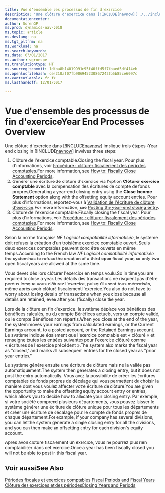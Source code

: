 ```yaml
---
title: Vue d'ensemble des processus de fin d'exercice
description: "Une clôture d'exercice dans [!INCLUDE[navnow](../../includes/navnow_md.md)] implique trois étapes."
documentationcenter: 
author: SorenGP
ms.prod: dynamics-nav-2018
ms.topic: article
ms.devlang: na
ms.tgt_pltfrm: na
ms.workload: na
ms.search.keywords: 
ms.date: 07/01/2017
ms.author: sgroespe
ms.translationtype: HT
ms.sourcegitcommit: 1dfba8b14019991c95f40ffd5f7fbaed5df414eb
ms.openlocfilehash: ce4210af07fb9069452308672426b5b85ce6097c
ms.contentlocale: fr-fr
ms.lasthandoff: 12/01/2017

---
```

# <a name="year-end-processes-overview"></a><span data-ttu-id="90850-103">Vue d'ensemble des processus de fin d'exercice</span><span class="sxs-lookup"><span data-stu-id="90850-103">Year End Processes Overview</span></span>
<span data-ttu-id="90850-104">Une clôture d'exercice dans [!INCLUDE[navnow](../../includes/navnow_md.md)] implique trois étapes :</span><span class="sxs-lookup"><span data-stu-id="90850-104">Year end closing in [!INCLUDE[navnow](../../includes/navnow_md.md)] involves three steps:</span></span>  

1.  <span data-ttu-id="90850-105">Clôture de l'exercice comptable.</span><span class="sxs-lookup"><span data-stu-id="90850-105">Closing the fiscal year.</span></span> <span data-ttu-id="90850-106">Pour plus d'informations, voir [Procédure : clôturer fiscalement des périodes comptables](how-to-fiscally-close-accounting-periods.md).</span><span class="sxs-lookup"><span data-stu-id="90850-106">For more information, see [How to: Fiscally Close Accounting Periods](how-to-fiscally-close-accounting-periods.md).</span></span>  
2.  <span data-ttu-id="90850-107">Générer une écriture de clôture d'exercice via l'option **Clôturer exercice comptable** avec la compensation des écritures de compte de fonds propres.</span><span class="sxs-lookup"><span data-stu-id="90850-107">Generating a year-end closing entry using the **Close Income Statement** option along with the offsetting equity account entries.</span></span> <span data-ttu-id="90850-108">Pour plus d'informations, reportez-vous à [Validation de l'écriture de clôture d'exercice](how-to-post-the-year-end-closing-entry.md).</span><span class="sxs-lookup"><span data-stu-id="90850-108">For more information, see [Posting the year-end closing entry](how-to-post-the-year-end-closing-entry.md).</span></span>  
3.  <span data-ttu-id="90850-109">Clôture de l'exercice comptable.</span><span class="sxs-lookup"><span data-stu-id="90850-109">Fiscally closing the fiscal year.</span></span> <span data-ttu-id="90850-110">Pour plus d'informations, voir [Procédure : clôturer fiscalement des périodes comptables](how-to-fiscally-close-accounting-periods.md).</span><span class="sxs-lookup"><span data-stu-id="90850-110">For more information, see [How to: Fiscally Close Accounting Periods](how-to-fiscally-close-accounting-periods.md).</span></span>  

<span data-ttu-id="90850-111">Selon la norme française *NF Logiciel compatibilité informatisée*, le système doit refuser la création d'un troisième exercice comptable ouvert. Seuls deux exercices comptables peuvent donc être ouverts en même temps.</span><span class="sxs-lookup"><span data-stu-id="90850-111">According to the French law *NF Logiciel compatibilité informatisée* the system has to refuse the creation of a third open fiscal year, so only two open fiscal years are allowed at the same time.</span></span>  

<span data-ttu-id="90850-112">Vous devez dès lors clôturer l'exercice en temps voulu.</span><span class="sxs-lookup"><span data-stu-id="90850-112">So in time you are required to close a year.</span></span> <span data-ttu-id="90850-113">Les détails des transactions ne risquent pas d'être perdus lorsque vous clôturez l'exercice, puisqu'ils sont tous mémorisés, même après avoir clôturé fiscalement l'exercice.</span><span class="sxs-lookup"><span data-stu-id="90850-113">You also do not have to worry about losing details of transactions when you close because all details are retained, even after you (fiscally) close the year.</span></span>  

<span data-ttu-id="90850-114">Lors de la clôture en fin d'exercice, le système déplace vos bénéfices des bénéfices calculés, ou du compte Bénéfices actuels, vers un compte validé, ou le compte Bénéfices non répartis.</span><span class="sxs-lookup"><span data-stu-id="90850-114">When you close at the end of the year, the system moves your earnings from calculated earnings, or the Current Earnings account, to a posted account, or the Retained Earnings account.</span></span> <span data-ttu-id="90850-115">Le système indique également que l'exercice comptable est « clôturé » et renseigne toutes les entrées suivantes pour l'exercice clôturé comme « écritures de l'exercice précédent ».</span><span class="sxs-lookup"><span data-stu-id="90850-115">The system also marks the fiscal year as "closed," and marks all subsequent entries for the closed year as "prior year entries."</span></span>  

<span data-ttu-id="90850-116">Le système génère ensuite une écriture de clôture mais ne la valide pas automatiquement.</span><span class="sxs-lookup"><span data-stu-id="90850-116">The system then generates a closing entry, but it does not post the entry automatically.</span></span> <span data-ttu-id="90850-117">Vous avez la possibilité de créer les écritures comptables de fonds propres de décalage qui vous permettent de choisir la manière dont vous voulez affecter votre écriture de clôture.</span><span class="sxs-lookup"><span data-stu-id="90850-117">You are given the opportunity to make the offsetting equity account entry or entries, which allows you to decide how to allocate your closing entry.</span></span> <span data-ttu-id="90850-118">Par exemple, si votre société comprend plusieurs départements, vous pouvez laisser le système générer une écriture de clôture unique pour tous les départements et créer une écriture de décalage pour le compte de fonds propres de chaque département.</span><span class="sxs-lookup"><span data-stu-id="90850-118">For example, if your company has several divisions, you can let the system generate a single closing entry for all the divisions, and you can then make an offsetting entry for each division's equity account.</span></span>  

<span data-ttu-id="90850-119">Après avoir clôturé fiscalement un exercice, vous ne pourrez plus rien comptabiliser dans cet exercice.</span><span class="sxs-lookup"><span data-stu-id="90850-119">Once a year has been fiscally closed you will not be able to post in this fiscal year.</span></span>  

## <a name="see-also"></a><span data-ttu-id="90850-120">Voir aussi</span><span class="sxs-lookup"><span data-stu-id="90850-120">See Also</span></span>  
 <span data-ttu-id="90850-121">[Périodes fiscales et exercices comptables](fiscal-periods-and-fiscal-years.md) </span><span class="sxs-lookup"><span data-stu-id="90850-121">[Fiscal Periods and Fiscal Years](fiscal-periods-and-fiscal-years.md) </span></span>  
 [<span data-ttu-id="90850-122">Clôture des exercices et des périodes</span><span class="sxs-lookup"><span data-stu-id="90850-122">Closing Years and Periods</span></span>](../../year-close-years-periods.md)

